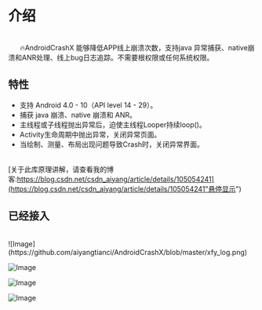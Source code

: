 # 介绍
 <br/>&nbsp;&nbsp; &nbsp;&nbsp;  🔥AndroidCrashX 能够降低APP线上崩溃次数，支持java 异常捕获、native崩溃和ANR处理、线上bug日志追踪。不需要根权限或任何系统权限。
 
## 特性
* 支持 Android 4.0 - 10（API level 14 - 29）。
* 捕获 java 崩溃、native 崩溃和 ANR。
* 主线程或子线程抛出异常后，迫使主线程Looper持续loop()。
* Activity生命周期中抛出异常，关闭异常页面。
* 当绘制、测量、布局出现问题导致Crash时，关闭异常界面。


 <br/>[关于此库原理讲解，请查看我的博客:https://blog.csdn.net/csdn_aiyang/article/details/105054241](https://blog.csdn.net/csdn_aiyang/article/details/105054241"悬停显示")  <br/>

## 已经接入

<br/>
![Image](https://github.com/aiyangtianci/AndroidCrashX/blob/master/xfy_log.png) 

![Image](https://github.com/aiyangtianci/AndroidCrashX/blob/master/kfc_log.png) 

![Image](https://github.com/aiyangtianci/AndroidCrashX/blob/master/dj_logo.png) 

![Image](https://github.com/aiyangtianci/AndroidCrashX/blob/master/bsk_log.jpeg) 


